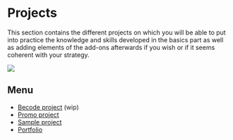 # Projects

This section contains the different projects on which you will be able to put into practice the knowledge and skills developed in the basics part as well as adding elements of the add-ons afterwards if you wish or if it seems coherent with your strategy.

![](https://encrypted-tbn0.gstatic.com/images?q=tbn:ANd9GcQ2jjQxn4VHk2EtAFags11wXa33TjAfON0iuQ&usqp=CAU)

## Menu

- [Becode project](./projectBeCode.md) (wip)
- [Promo project](./projectPromo.md)
- [Sample project](./tester.md)
- [Portfolio](./portfolio.md)